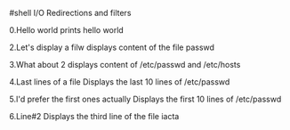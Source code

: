 #shell I/O Redirections and filters

0.Hello world
prints hello world

2.Let's display a filw
displays content of the file passwd

3.What about 2
displays content of /etc/passwd and /etc/hosts

4.Last lines of a file
Displays the last 10 lines of /etc/passwd

5.I'd prefer the first ones actually
Displays the first 10 lines of /etc/passwd

6.Line#2
Displays the third line of the file iacta 
